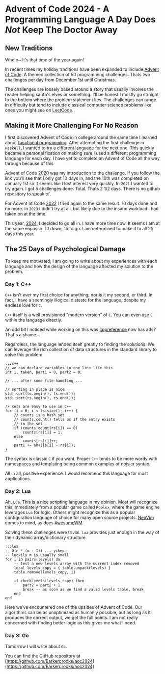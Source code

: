# Advent of Code 2024 - A Programming Language A Day Does _Not_ Keep The Doctor Away

## New Traditions
Whelp~ It's that time of the year again! 

In recent times my holiday traditions have been expanded to include [Advent of Code](https://adventofcode.com/): A themed collection of 50 programming challenges. Thats two challenges per day from December 1st until Christmas. 

The challenges are loosely based around a story that usually involves the reader helping santa's elves or something. I'll be honest I mostly go straight to the bottom where the problem statement lies. The challenges can range in difficulty but tend to include classical computer science problems like ones you might see on [LeetCode](https://leetcode.com/).

## Making it More Challenging For No Reason
I first discovered Advent of Code in college around the same time I learned about [functional programming](https://www.turing.com/kb/introduction-to-functional-programming). After attempting the first challenge in `Haskell`, I wanted to try a different language for the next one. This quickly became a personal fixation on making sure I used a different programming language for each day. I have yet to complete an Advent of Code all the way through because of this

Advent of Code [2020](https://github.com/Barkerprooks/aoc2020) was my introduction to the challenge. If you follow the link you'll see that I only got 10 days in, and the 10th was completed on January 1st so It seems like I lost interest very quickly. In `2021` I wanted to try again. I got 5 challenges done. Total. Thats 2 1/2 days. There is no github repository to speak of. 

For Advent of Code [2022](https://github.com/Barkerprooks/aoc2022) I tried again to the same result. 10 days done and no more. In `2023` I didn't try at all, but likely due to the insane workload I had taken on at the time.

This year, [2024](https://github.com/Barkerprooks/aoc2024), I decided to go all in. I have more time now. It seems I am at the same enpasse. 10 down, 15 to go. I am determined to make it to all 25 days this year.

## The 25 Days of Psychological Damage
To keep me motivated, I am going to write about my experiences with each language and how the design of the language affected my solution to the problem.

### Day 1: C++
`C++` isn't _ever_ my first choice for anything, nor is it my second, or third. In fact, I have a seemingly illogical distaste for the language, despite my endless love for `C`.

`C++` itself is a well provisioned "modern version" of `C`. You can even use `C` within the language directly.

An odd bit I noticed while working on this was [cppreference](https://en.cppreference.com/w/) now has ads? That's a shame...

Regardless, the language lended itself greatly to finding the solutions. We can leverage the rich collection of data structures in the standard library to solve this problem.

    :::c++
    // we can declare variables in one line like this
    int i, token, part1 = 0, part2 = 0;

    // ... after some file handling ...

    // sorting in place is nice
    std::sort(ls.begin(), ls.end());
    std::sort(rs.begin(), rs.end());

    // sets are easy to use in C++
    for (i = 0; i < ls.size(); i++) {
        // counts is a hash set
        // counts.count() tells us if the entry exists
        // in the set
        if (counts.count(rs[i]) == 0) 
            counts[rs[i]] = 1;
        else
            counts[rs[i]]++;
        part1 += abs(ls[i] - rs[i]); 
    }

The syntax is classic `C` if you want. Proper `C++` tends to be more wordy with namespaces and templating being common examples of noisier syntax. 

All in all, positive experience. I would recomend this language for most applications.

### Day 2: Lua
Ah, `Lua`. This is a nice scripting language in my opinion. Most will recognize this immediately from a popular game called `Roblox`, where the game engine leverages `Lua` for logic. Others might recognize this as a popular configuration language of choice for many open source projects. [NeoVim](https://neovim.io/) comes to mind, as does [AwesomeWM](https://awesomewm.org/). 

Solving these challenges were trivial. `Lua` provides just enough in the way of their dynamic array/dictionary structure.

    :::lua
    -- O(n * (m - 1)) ... yikes
    -- luckily m is usually small
    for i in pairs(levels) do
        -- test a new levels array with the current index removed
        local levels_copy = { table.unpack(levels) }
        table.remove(levels_copy, i)

        if checkLevels(levels_copy) then
            part2 = part2 + 1
            break -- as soon as we find a valid levels table, break
        end
    end

Here we've encountered one of the upsides of Advent of Code. Our algorithms can be as unoptimized as humanly possible, but as long as it produces the correct output, we get the full points. I am not really concerned with finding better logic as this gives me what I need.

### Day 3: Go

Tomorrow I will write about `Go`.

You can find the GitHub repository at [https://github.com/Barkerprooks/aoc2024](https://github.com/Barkerprooks/aoc2024)